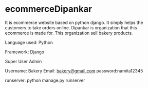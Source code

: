 # ecommerceDipankar
It is ecommerce website based on python django. It simply helps the customers to take orders online.
Dipankar is organization that this ecommerce is made for. This organization sell bakery products. 


Language used: Python

Framework: Django

Super User Admin 

Username: Bakery
Email: bakery@gmail.com
password:namita12345

runserver: python manage.py runserver

